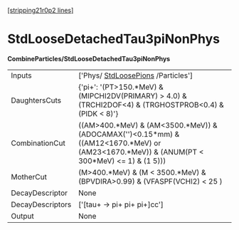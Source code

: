 [[stripping21r0p2 lines]](./stripping21r0p2-index)

# StdLooseDetachedTau3piNonPhys

**CombineParticles/StdLooseDetachedTau3piNonPhys**

|                  |                                                                                                                                                       |
|------------------|-------------------------------------------------------------------------------------------------------------------------------------------------------|
| Inputs           | ['Phys/ [StdLoosePions](./stripping21r0p2-stdloosepions) /Particles']                                                                               |
| DaughtersCuts    | {'pi+': '(PT\>150.\*MeV) & (MIPCHI2DV(PRIMARY) \> 4.0) & (TRCHI2DOF\<4) & (TRGHOSTPROB\<0.4) & (PIDK \< 8)'}                                          |
| CombinationCut   | ((AM\>400.\*MeV) & (AM\<3500.\*MeV)) & (ADOCAMAX('')\<0.15\*mm) & ((AM12\<1670.\*MeV) or (AM23\<1670.\*MeV)) & (ANUM(PT \< 300\*MeV) \<= 1) & (1 5))) |
| MotherCut        | (M\>400.\*MeV) & (M \< 3500.\*MeV) & (BPVDIRA\>0.99) & (VFASPF(VCHI2) \< 25 )                                                                         |
| DecayDescriptor  | None                                                                                                                                                  |
| DecayDescriptors | ['[tau+ -\> pi+ pi+ pi+]cc']                                                                                                                      |
| Output           | None                                                                                                                                                  |
